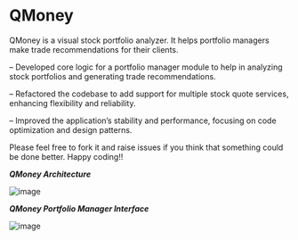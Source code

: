 # QMoney
QMoney is a visual stock portfolio analyzer. It helps portfolio managers make trade recommendations for their clients.

– Developed core logic for a portfolio manager module to help in analyzing stock portfolios and generating trade
  recommendations.

– Refactored the codebase to add support for multiple stock quote services, enhancing flexibility and reliability.

– Improved the application’s stability and performance, focusing on code optimization and design patterns.



Please feel free to fork it and raise issues if you think that something could be done better. Happy coding!!

_**QMoney Architecture**_

![image](https://github.com/user-attachments/assets/82a8850a-d525-45a7-827d-9d9269788e4a)

**_QMoney Portfolio Manager Interface_**

![image](https://github.com/user-attachments/assets/01bbc1f4-428e-4765-84d9-1daa4e946d09)





